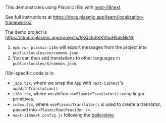 This demonstrates using Plasmic i18n with [next-i18next](https://github.com/i18next/next-i18next).

See full instructions at https://docs.plasmic.app/learn/localization-frameworks/

The demo project is https://studio.plasmic.app/projects/fjKQstuhKKVhuH5dkNkNtj

1. `npm run plasmic-i18n` will export messages from the project into `public/locales/en/common.json`.
2. You can then add translations to other languages in `public/locales/X/common.json`.

i18n-specific code is in:
* `_app.tsx`, where we wrap the `App` with `next-i18next`'s `appWithTranslation()`
* `i18n.tsx`, where we define `usePlasmicTranslator()` using lingui primitives.
* `index.tsx`, where `usePlasmicTranslator()` is used to create a translator, passed into `<PlasmicRootProvider />`.
* `next-i18next.config.js` following the [boilerplate](https://github.com/i18next/next-i18next).
